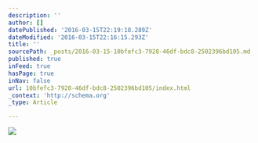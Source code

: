 ```yaml
---
description: ''
author: []
datePublished: '2016-03-15T22:19:18.289Z'
dateModified: '2016-03-15T22:16:15.293Z'
title: ''
sourcePath: _posts/2016-03-15-10bfefc3-7928-46df-bdc8-2502396bd105.md
published: true
inFeed: true
hasPage: true
inNav: false
url: 10bfefc3-7928-46df-bdc8-2502396bd105/index.html
_context: 'http://schema.org'
_type: Article

---
```

![](https://the-grid-user-content.s3-us-west-2.amazonaws.com/65a7c48d-6e7a-483c-98cb-66f6d8aaba1a.png)